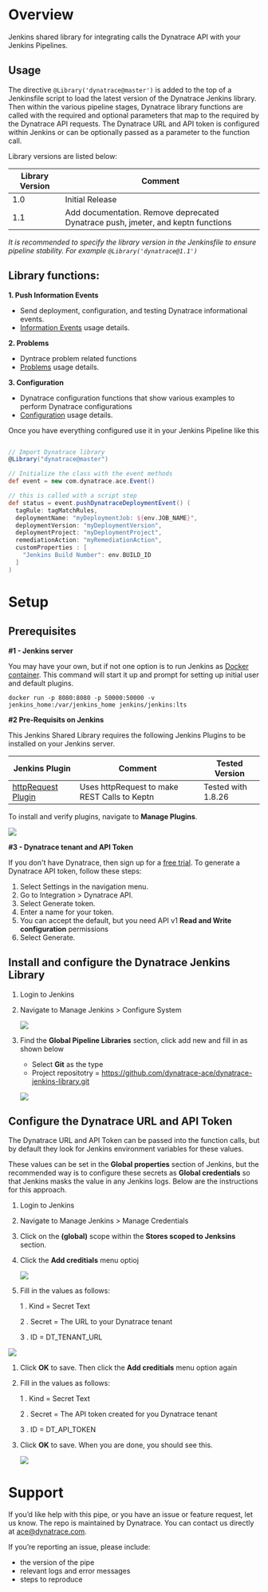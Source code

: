 # Overview

Jenkins shared library for integrating calls the Dynatrace API with your Jenkins Pipelines.

## Usage

The directive `@Library('dynatrace@master')` is added to the top of a Jenkinsfile script to load the latest version of the Dynatrace Jenkins library. Then within the various pipeline stages, Dynatrace library functions are called with the required and optional parameters that map to the required by the Dynatrace API requests.  The Dynatrace URL and API token is configured within Jenkins or can be optionally passed as a parameter to the function call. 

Library versions are listed below:  

| Library Version | Comment |
| --------------- | ------- |
| 1.0 | Initial Release |
| 1.1 | Add documentation. Remove deprecated Dynatrace push, jmeter, and keptn functions |

*It is recommended to specify the library version in the Jenkinsfile to ensure pipeline stability. For example `@Library('dynatrace@1.1')`*

## Library functions:

**1. Push Information Events** 
  * Send deployment, configuration, and testing Dynatrace informational events. 
  * [Information Events](PUSHEVENTS.md) usage details.

**2. Problems** 
  * Dyntrace problem related functions
  * [Problems](PROBLEM.md) usage details.

**3. Configuration** 
  * Dynatrace configuration functions that show various examples to perform Dynatrace configurations
  * [Configuration](CONFIGURATION.md) usage details.

Once you have everything configured use it in your Jenkins Pipeline like this

```groovy

// Import Dynatrace library
@Library("dynatrace@master")

// Initialize the class with the event methods
def event = new com.dynatrace.ace.Event()

// this is called with a script step
def status = event.pushDynatraceDeploymentEvent() (
  tagRule: tagMatchRules,
  deploymentName: "myDeploymentJob: ${env.JOB_NAME}",
  deploymentVersion: "myDeploymentVersion",
  deploymentProject: "myDeploymentProject",
  remediationAction: "myRemediationAction",
  customProperties : [
    "Jenkins Build Number": env.BUILD_ID
  ]
)

```

# Setup

## Prerequisites

**#1 - Jenkins server**  

You may have your own, but if not one option is to run Jenkins as [Docker container](https://github.com/jenkinsci/docker/blob/master/README.md).  This command will start it up and prompt for setting up initial user and default plugins.
```
docker run -p 8080:8080 -p 50000:50000 -v jenkins_home:/var/jenkins_home jenkins/jenkins:lts
```

**#2 Pre-Requisits on Jenkins**

This Jenkins Shared Library requires the following Jenkins Plugins to be installed on your Jenkins server.

| Jenkins Plugin | Comment | Tested Version |
| -------------- | -------- | ------------ |
| [httpRequest Plugin](https://plugins.jenkins.io/http_request/) | Uses httpRequest to make REST Calls to Keptn | Tested with 1.8.26 | 

To install and verify plugins, navigate to **Manage Plugins**.

  ![](./images/plugin.png)

**#3 - Dynatrace tenant and API Token**

If you don't have Dynatrace, then sign up for a [free trial](https://www.dynatrace.comc/trial). To generate a Dynatrace API token, follow these steps:

1. Select Settings in the navigation menu.
1. Go to Integration > Dynatrace API.
1. Select Generate token.
1. Enter a name for your token.
1. You can accept the default, but you need API v1 **Read and Write configuration** permissions 
1. Select Generate.

## Install and configure the Dynatrace Jenkins Library

1. Login to Jenkins 
1. Navigate to Manage Jenkins > Configure System

    ![](./images/config-menu.png)

1. Find the **Global Pipeline Libraries** section, click add new and fill in as shown below

    * Select **Git** as the type
    * Project repositotry = https://github.com/dynatrace-ace/dynatrace-jenkins-library.git

    ![](./images/config-lib.png)

## Configure the Dynatrace URL and API Token

The Dynatrace URL and API Token can be passed into the function calls, but by default they look for Jenkins environment variables for these values. 

These values can be set in the **Global properties** section of Jenkins, but the recommended way is to configure these secrets as **Global credentials** so that Jenkins masks the value in any Jenkins logs.  Below are the instructions for this approach. 

1. Login to Jenkins 
1. Navigate to Manage Jenkins > Manage Credentials
1. Click on the **(global)** scope within the **Stores scoped to Jenksins** section.
1. Click the **Add creditials** menu optioj

    ![](./images/creds-menu.png)

1. Fill in the values as follows:

    1 . Kind = Secret Text

    2 . Secret = The URL to your Dynatrace tenant
    
    3 . ID = DT_TENANT_URL
  
  ![](./images/creds-secret.png)

1. Click **OK** to save. Then click the **Add creditials** menu option again
1. Fill in the values as follows:

    1 . Kind = Secret Text

    2 . Secret = The API token created for you Dynatrace tenant

    3 . ID = DT_API_TOKEN

1. Click **OK** to save. When you are done, you should see this.

    ![](./images/creds-list.png)

# Support

If you’d like help with this pipe, or you have an issue or feature request, let us know. The repo is maintained by Dynatrace. You can contact us directly at ace@dynatrace.com.

If you’re reporting an issue, please include:

* the version of the pipe
* relevant logs and error messages
* steps to reproduce
